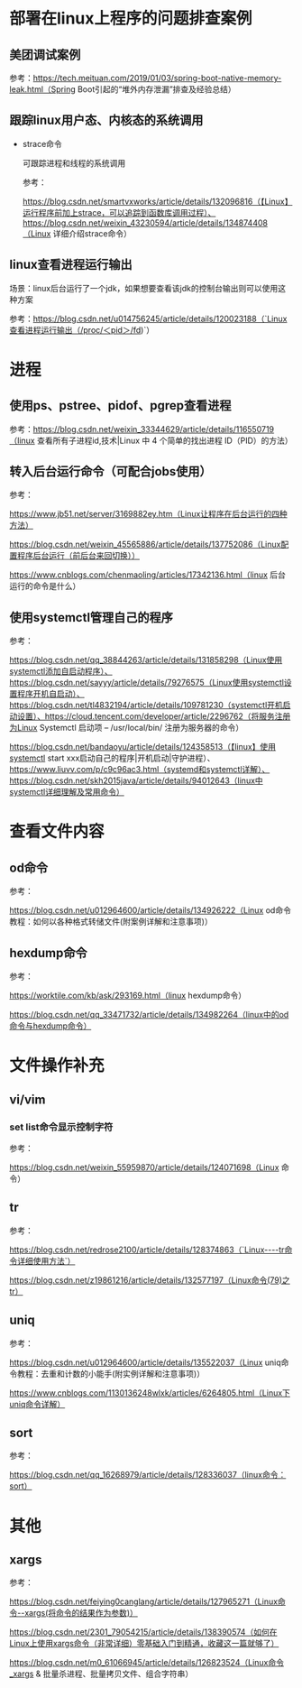 # 部署在linux上程序的问题排查案例

## 美团调试案例

参考：https://tech.meituan.com/2019/01/03/spring-boot-native-memory-leak.html（Spring Boot引起的“堆外内存泄漏”排查及经验总结）



## 跟踪linux用户态、内核态的系统调用

- strace命令

  可跟踪进程和线程的系统调用

  参考：

  https://blog.csdn.net/smartvxworks/article/details/132096816（【Linux】运行程序前加上strace，可以追踪到函数库调用过程）、https://blog.csdn.net/weixin_43230594/article/details/134874408（Linux 详细介绍strace命令）



## linux查看进程运行输出

场景：linux后台运行了一个jdk，如果想要查看该jdk的控制台输出则可以使用这种方案

参考：https://blog.csdn.net/u014756245/article/details/120023188（`Linux查看进程运行输出（/proc/＜pid＞/fd)`）



# 进程

## 使用ps、pstree、pidof、pgrep查看进程

参考：https://blog.csdn.net/weixin_33344629/article/details/116550719（linux 查看所有子进程id,技术|Linux 中 4 个简单的找出进程 ID（PID）的方法）



## 转入后台运行命令（可配合jobs使用）

参考：

https://www.jb51.net/server/3169882ey.htm（Linux让程序在后台运行的四种方法）

https://blog.csdn.net/weixin_45565886/article/details/137752086（Linux配置程序后台运行（前后台来回切换））

https://www.cnblogs.com/chenmaoling/articles/17342136.html（linux 后台运行的命令是什么）



## 使用systemctl管理自己的程序

参考：

https://blog.csdn.net/qq_38844263/article/details/131858298（Linux使用systemctl添加自启动程序）、https://blog.csdn.net/sayyy/article/details/79276575（Linux使用systemctl设置程序开机自启动）、https://blog.csdn.net/tl4832194/article/details/109781230（systemctl开机启动设置）、https://cloud.tencent.com/developer/article/2296762（将服务注册为Linux Systemctl 启动项 – /usr/local/bin/ 注册为服务器的命令）

https://blog.csdn.net/bandaoyu/article/details/124358513（【linux】使用systemctl start xxx启动自己的程序|开机启动|守护进程）、https://www.liuvv.com/p/c9c96ac3.html（systemd和systemctl详解）、https://blog.csdn.net/skh2015java/article/details/94012643（linux中systemctl详细理解及常用命令）



# 查看文件内容

## od命令

参考：

https://blog.csdn.net/u012964600/article/details/134926222（Linux od命令教程：如何以各种格式转储文件(附案例详解和注意事项)）

## hexdump命令

参考：

https://worktile.com/kb/ask/293169.html（linux hexdump命令）

https://blog.csdn.net/qq_33471732/article/details/134982264（linux中的od命令与hexdump命令）



# 文件操作补充

## vi/vim

### set list命令显示控制字符

参考：

https://blog.csdn.net/weixin_55959870/article/details/124071698（Linux 命令）

## tr

参考：

https://blog.csdn.net/redrose2100/article/details/128374863（`Linux----tr命令详细使用方法`）

https://blog.csdn.net/z19861216/article/details/132577197（Linux命令(79)之tr）

## uniq

参考：

https://blog.csdn.net/u012964600/article/details/135522037（Linux uniq命令教程：去重和计数的小能手(附实例详解和注意事项)）

https://www.cnblogs.com/1130136248wlxk/articles/6264805.html（Linux下uniq命令详解）

## sort

参考：

https://blog.csdn.net/qq_16268979/article/details/128336037（linux命令：sort）

# 其他

## xargs

参考：

https://blog.csdn.net/feiying0canglang/article/details/127965271（Linux命令--xargs(将命令的结果作为参数)）

https://blog.csdn.net/2301_79054215/article/details/138390574（如何在Linux上使用xargs命令（非常详细）零基础入门到精通，收藏这一篇就够了）

https://blog.csdn.net/m0_61066945/article/details/126823524（Linux命令_xargs & 批量杀进程、批量拷贝文件、组合字符串）
